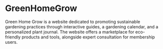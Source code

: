 # GreenHomeGrow
Green Home Grow is a website dedicated to promoting sustainable gardening practices through interactive guides, a gardening calendar, and a personalized plant journal. The website offers a marketplace for eco-friendly products and tools, alongside expert consultation for membership users.
